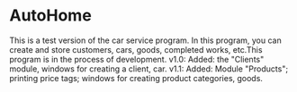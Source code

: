 # AutoHome
This is a test version of the car service program. In this program, you can create and store customers, cars, goods, completed works, etc.This program is in the process of development.
v1.0: Added: the "Clients" module, windows for creating a client, car.
v1.1: Added: Module "Products"; printing price tags; windows for creating product categories, goods.
